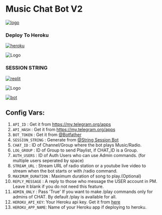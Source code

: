 # Music Chat Bot V2


[![logo](https://c.tenor.com/pLmhGBqO6soAAAAd/lisa-cute-lisa.gif)](http://t.me/LisaMusicPlayerBot)




### Deploy To Heroku

   <a href="https://dashboard.heroku.com/new?template=https://github.com/LISA-KOREA/MusicChatBotV2"><img alt="heroku" src="https://img.shields.io/badge/-Deploy%20To%20Heroku-purple?style=for-the-badge&logo=heroku&logoColor=white"/></a> 

![Logo](https://www.tamilblasters.lol/uploads/monthly_2020_02/torrborder.gif.76a54db1a11406f9ba80146699b99b74.gif)

### SESSION STRING
<a href="https://replit.com/@TelegramBots/LisaSession"><img alt="replit" src="https://img.shields.io/badge/-String%20Session-black?style=for-the-badge&logo=replit&logoColor=white"/></a> 

![Logo](https://www.tamilblasters.lol/uploads/monthly_2020_02/torrborder.gif.76a54db1a11406f9ba80146699b99b74.gif)

<a href="http://t.me/StringSession_GeneratorBot"><img alt="bot" src="https://img.shields.io/badge/-Session%20Bot-red?style=for-the-badge&logo=bot&logoColor=white"/></a> 
   

## Config Vars:
1. `API_ID` : Get it from https://my.telegram.org/apps 
2. `API_HASH` : Get it from https://my.telegram.org/apps
3. `BOT_TOKEN` : Get it from [@Botfather](https://t.me/botfather)
4. `SESSION_STRING` : Generate from [@String Session Bot](http://t.me/StringSession_GeneratorBot)
5. `CHAT_ID` : ID of Channel/Group where the bot plays Music/Radio.
6. `LOG_GROUP` : ID of Group to send Playlist, if CHAT_ID is a Group.
7. `AUTH_USERS` : ID of Auth Users who can use Admin commands. (for multiple users seperated by space)
8. `STREAM_URL` : Stream URL of radio station or a youtube live video to stream when the bot starts or with /radio command.
9. `MAXIMUM_DURATION` : Maximum duration of song to play.(Optional)
10. `REPLY_MESSAGE` : A reply to those who message the USER account in PM. Leave it blank if you do not need this feature.
11. `ADMIN_ONLY` : Pass 'True' If you want to make /play commands only for admins of CHAT. By default /play is available for all.
12. `HEROKU_API_KEY`: Your Heroku api key. Get it from [here](https://dashboard.heroku.com/account)
13. `HEROKU_APP_NAME`: Name of your Heroku app if deploying to heroku.



